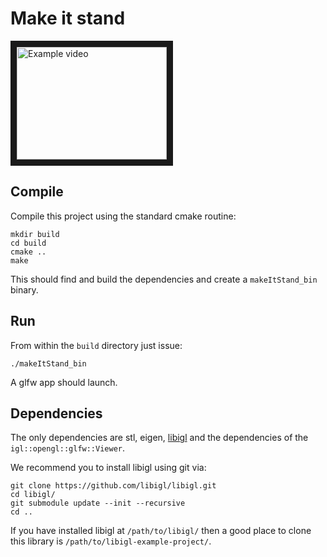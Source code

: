 # Make it stand

<a href="https://www.youtube.com/watch?v=xzZjtbtjyEE" target="_blank"><img src="http://img.youtube.com/vi/xzZjtbtjyEE/0.jpg" alt="Example video" width="240" height="180" border="10" /></a>

## Compile

Compile this project using the standard cmake routine:

    mkdir build
    cd build
    cmake ..
    make

This should find and build the dependencies and create a `makeItStand_bin` binary.

## Run

From within the `build` directory just issue:

    ./makeItStand_bin

A glfw app should launch.

## Dependencies

The only dependencies are stl, eigen, [libigl](http://libigl.github.io/libigl/) and
the dependencies of the `igl::opengl::glfw::Viewer`.

We recommend you to install libigl using git via:

    git clone https://github.com/libigl/libigl.git
    cd libigl/
    git submodule update --init --recursive
    cd ..

If you have installed libigl at `/path/to/libigl/` then a good place to clone
this library is `/path/to/libigl-example-project/`.
